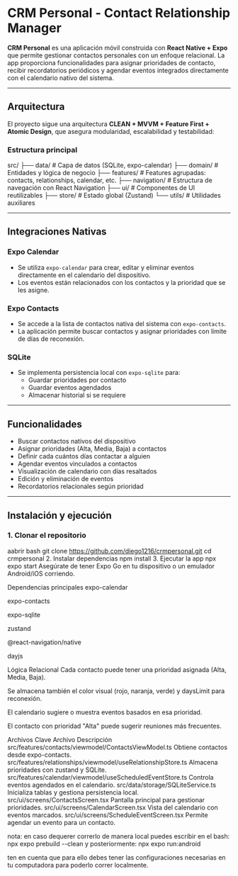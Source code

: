 #  CRM Personal - Contact Relationship Manager

**CRM Personal** es una aplicación móvil construida con **React Native + Expo** que permite gestionar contactos personales con un enfoque relacional. La app proporciona funcionalidades para asignar prioridades de contacto, recibir recordatorios periódicos y agendar eventos integrados directamente con el calendario nativo del sistema.

---

##  Arquitectura

El proyecto sigue una arquitectura **CLEAN + MVVM + Feature First + Atomic Design**, que asegura modularidad, escalabilidad y testabilidad:

### Estructura principal

src/
├── data/ # Capa de datos (SQLite, expo-calendar)
├── domain/ # Entidades y lógica de negocio
├── features/ # Features agrupadas: contacts, relationships, calendar, etc.
├── navigation/ # Estructura de navegación con React Navigation
├── ui/ # Componentes de UI reutilizables
├── store/ # Estado global (Zustand)
└── utils/ # Utilidades auxiliares




---

##  Integraciones Nativas

### Expo Calendar
- Se utiliza `expo-calendar` para crear, editar y eliminar eventos directamente en el calendario del dispositivo.
- Los eventos están relacionados con los contactos y la prioridad que se les asigne.

### Expo Contacts
- Se accede a la lista de contactos nativa del sistema con `expo-contacts`.
- La aplicación permite buscar contactos y asignar prioridades con límite de días de reconexión.

### SQLite
- Se implementa persistencia local con `expo-sqlite` para:
  - Guardar prioridades por contacto
  - Guardar eventos agendados
  - Almacenar historial si se requiere

---

##  Funcionalidades

-  Buscar contactos nativos del dispositivo
-  Asignar prioridades (Alta, Media, Baja) a contactos
-  Definir cada cuántos días contactar a alguien
-  Agendar eventos vinculados a contactos
-  Visualización de calendario con días resaltados
-  Edición y eliminación de eventos
-  Recordatorios relacionales según prioridad

---

##  Instalación y ejecución

### 1. Clonar el repositorio
aabrir bash
git clone https://github.com/diego1216/crmpersonal.git
cd crmpersonal
2. Instalar dependencias
npm install
3. Ejecutar la app
npx expo start
Asegúrate de tener Expo Go en tu dispositivo o un emulador Android/iOS corriendo.

 Dependencias principales
expo-calendar

expo-contacts

expo-sqlite

zustand

@react-navigation/native

dayjs

 Lógica Relacional
Cada contacto puede tener una prioridad asignada (Alta, Media, Baja).

Se almacena también el color visual (rojo, naranja, verde) y daysLimit para reconexión.

El calendario sugiere o muestra eventos basados en esa prioridad.

El contacto con prioridad "Alta" puede sugerir reuniones más frecuentes.

 Archivos Clave
Archivo	Descripción
src/features/contacts/viewmodel/ContactsViewModel.ts	Obtiene contactos desde expo-contacts.
src/features/relationships/viewmodel/useRelationshipStore.ts	Almacena prioridades con zustand y SQLite.
src/features/calendar/viewmodel/useScheduledEventStore.ts	Controla eventos agendados en el calendario.
src/data/storage/SQLiteService.ts	Inicializa tablas y gestiona persistencia local.
src/ui/screens/ContactsScreen.tsx	Pantalla principal para gestionar prioridades.
src/ui/screens/CalendarScreen.tsx	Vista del calendario con eventos marcados.
src/ui/screens/ScheduleEventScreen.tsx	Permite agendar un evento para un contacto.

nota: en caso dequerer correrlo de manera local puedes escribir en el bash:
npx expo prebuild --clean
y posteriormente:
npx expo run:android

ten en cuenta que para ello debes tener las configuraciones necesarias en tu computadora para poderlo correr localmente.

